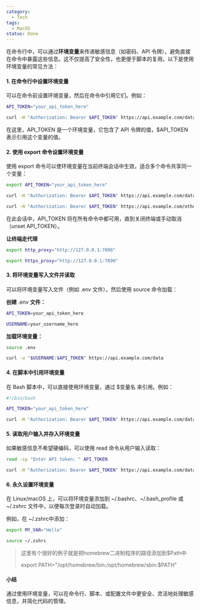 ```yaml
---
category:
  - Tech
tags:
  - MacOS
status: Done
---
```




在命令行中，可以通过**环境变量**来传递敏感信息（如密码、API 令牌），避免直接在命令中暴露这些信息。这不仅提高了安全性，也更便于脚本的复用。以下是使用环境变量的常见方法：

#### 1. 在命令行中设置环境变量

可以在命令前设置环境变量，然后在命令中引用它们。例如：
```bash
API_TOKEN="your_api_token_here"

curl -H "Authorization: Bearer $API_TOKEN" https://api.example.com/data
```
在这里，API_TOKEN 是一个环境变量，它包含了 API 令牌的值，$API_TOKEN 表示引用这个变量的值。

#### 2. 使用 export 命令设置环境变量

使用 export 命令可以使环境变量在当前终端会话中生效，适合多个命令共享同一个变量：
```bash
export API_TOKEN="your_api_token_here"

curl -H "Authorization: Bearer $API_TOKEN" https://api.example.com/data

curl -H "Authorization: Bearer $API_TOKEN" https://api.example.com/other-endpoint
```
在此会话中，API_TOKEN 将在所有命令中都可用，直到关闭终端或手动取消（unset API_TOKEN）。

**让终端走代理**
```bash
export http_proxy="http://127.0.0.1:7890" 

export https_proxy="http://127.0.0.1:7890"
```
#### 3. 将环境变量写入文件并读取

可以将环境变量写入文件（例如 .env 文件），然后使用 source 命令加载：

**创建** .env **文件：**

```bash
API_TOKEN=your_api_token_here

USERNAME=your_username_here
```

**加载环境变量：**

```bash
source .env

curl -u "$USERNAME:$API_TOKEN" https://api.example.com/data
```
  
#### 4. 在脚本中引用环境变量

在 Bash 脚本中，可以直接使用环境变量，通过 $变量名 来引用。例如：
```bash
#!/bin/bash

API_TOKEN="your_api_token_here"

curl -H "Authorization: Bearer $API_TOKEN" https://api.example.com/data
```
  
#### 5. 读取用户输入并存入环境变量

如果敏感信息不希望硬编码，可以使用 read 命令从用户输入读取：
```bash
read -sp "Enter API token: " API_TOKEN

curl -H "Authorization: Bearer $API_TOKEN" https://api.example.com/data
```

#### 6. 永久设置环境变量

在 Linux/macOS 上，可以将环境变量添加到 ~/.bashrc、~/.bash_profile 或 ~/.zshrc 文件中，以便每次登录时自动加载。

例如，在 ~/.zshrc中添加：
```bash
export MY_VAR="Hello"

source ~/.zshrc
```

>这里有个很好的例子就是把homebrew二进制程序的路径添加到$Path中
>
>export PATH="/opt/homebrew/bin:/opt/homebrew/sbin:$PATH"


#### 小结

通过使用环境变量，可以在命令行、脚本、或配置文件中更安全、灵活地处理敏感信息，并简化代码的管理。